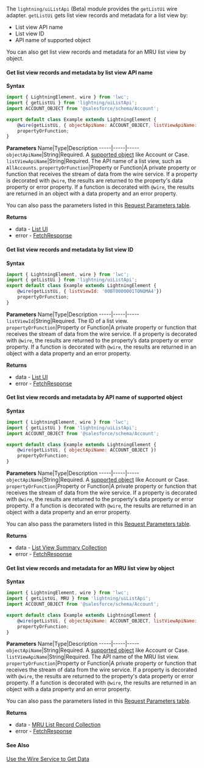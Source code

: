 The `lightning/uiListApi` (Beta) module provides the `getListUi` wire adapter.
`getListUi` gets list view records and metadata for a list view by:
* List view API name
* List view ID
* API name of supported object

You can also get list view records and metadata for an MRU list view by object.

#### Get list view records and metadata by list view API name

**Syntax**
```javascript
import { LightningElement, wire } from 'lwc';
import { getListUi } from 'lightning/uiListApi';
import ACCOUNT_OBJECT from '@salesforce/schema/Account';

export default class Example extends LightningElement {
    @wire(getListUi, { objectApiName: ACCOUNT_OBJECT, listViewApiName: 'AllAccounts' })
    propertyOrFunction;
}
```

**Parameters**
Name|Type|Description
-----|-----|-----
`objectApiName`|String|Required. A [supported object](docs/component-library/documentation/lwc/lwc.reference_supported_objects) like Account or Case.
`listViewApiName`|String|Required. The API name of a list view, such as `AllAccounts`.
`propertyOrFunction`|Property or Function|A private property or function that receives the stream of data from the wire service. If a property is decorated with `@wire`, the results are returned to the property's data property or error property. If a function is decorated with `@wire`, the results are returned in an object with a data property and an error property.

You can also pass the parameters listed in this [Request Parameters table](https://developer.salesforce.com/docs/atlas.en-us.uiapi.meta/uiapi/ui_api_resources_list_views_records_md.htm#request_parameters).

**Returns**
* data - [List UI](https://developer.salesforce.com/docs/atlas.en-us.uiapi.meta/uiapi/ui_api_responses_list_ui.htm)
* error - [FetchResponse](docs/component-library/documentation/lwc/lwc.data_error)

#### Get list view records and metadata by list view ID

**Syntax**
```javascript
import { LightningElement, wire } from 'lwc';
import { getListUi } from 'lightning/uiListApi';
export default class Example extends LightningElement {
    @wire(getListUi, { listViewId: '00BT0000001TONQMA4'})
    propertyOrFunction;
}
```

**Parameters**
Name|Type|Description
-----|-----|-----
`listViewId`|String|Required. The ID of a list view.
`propertyOrFunction`|Property or Function|A private property or function that receives the stream of data from the wire service. If a property is decorated with `@wire`, the results are returned to the property’s data property or error property. If a function is decorated with `@wire`, the results are returned in an object with a data property and an error property.

**Returns**
* data - [List UI](https://developer.salesforce.com/docs/atlas.en-us.uiapi.meta/uiapi/ui_api_responses_list_ui.htm)
* error - [FetchResponse](docs/component-library/documentation/lwc/lwc.data_error)

#### Get list view records and metadata by API name of supported object

**Syntax**
```javascript
import { LightningElement, wire } from 'lwc';
import { getListUi } from 'lightning/uiListApi';
import ACCOUNT_OBJECT from '@salesforce/schema/Account';

export default class Example extends LightningElement {
    @wire(getListUi, { objectApiName: ACCOUNT_OBJECT })
    propertyOrFunction;
}
```

**Parameters**
Name|Type|Description
-----|-----|-----
`objectApiName`|String|Required. A [supported object](docs/component-library/documentation/lwc/lwc.reference_supported_objects) like Account or Case.
`propertyOrFunction`|Property or Function|A private property or function that receives the stream of data from the wire service. If a property is decorated with `@wire`, the results are returned to the property's data property or error property. If a function is decorated with `@wire`, the results are returned in an object with a data property and an error property.

You can also pass the parameters listed in this [Request Parameters table](https://developer.salesforce.com/docs/atlas.en-us.uiapi.meta/uiapi/ui_api_resources_list_views_records_md.htm#request_parameters).

**Returns**
* data - [List View Summary Collection](https://developer.salesforce.com/docs/atlas.en-us.uiapi.meta/uiapi/ui_api_responses_list_view_summary_collection.htm)
* error - [FetchResponse](docs/component-library/documentation/lwc/lwc.data_error)

#### Get list view records and metadata for an MRU list view by object

**Syntax**
```javascript
import { LightningElement, wire } from 'lwc';
import { getListUi, MRU } from 'lightning/uiListApi';
import ACCOUNT_OBJECT from '@salesforce/schema/Account';

export default class Example extends LightningElement {
    @wire(getListUi, { objectApiName: ACCOUNT_OBJECT, listViewApiName: MRU })
    propertyOrFunction;
}
```

**Parameters**
Name|Type|Description
-----|-----|-----
`objectApiName`|String|Required. A [supported object](docs/component-library/documentation/lwc/lwc.reference_supported_objects) like Account or Case.
`listViewApiName`|String|Required. The API name of the MRU list view.
`propertyOrFunction`|Property or Function|A private property or function that receives the stream of data from the wire service. If a property is decorated with `@wire`, the results are returned to the property's data property or error property. If a function is decorated with `@wire`, the results are returned in an object with a data property and an error property.

You can also pass the parameters listed in this [Request Parameters table](https://developer.salesforce.com/docs/atlas.en-us.uiapi.meta/uiapi/ui_api_resources_list_views_records_md.htm#request_parameters).

**Returns**
* data - [MRU List Record Collection](https://developer.salesforce.com/docs/atlas.en-us.uiapi.meta/uiapi/ui_api_responses_mru_list_record_collection_representation.htm)
* error - [FetchResponse](docs/component-library/documentation/lwc/lwc.data_error)

#### See Also
[Use the Wire Service to Get Data](docs/component-library/documentation/lwc/lwc.data_wire_service_about)


